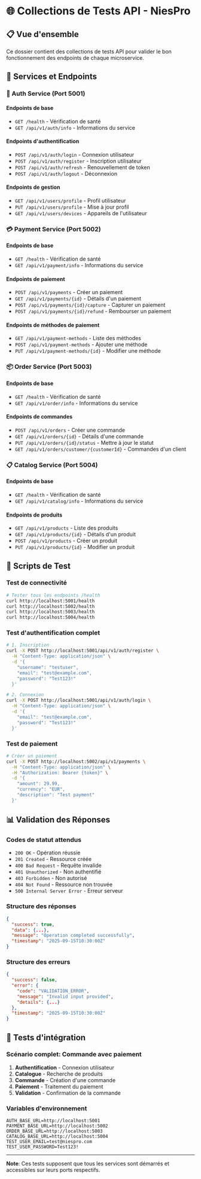 # 🌐 Collections de Tests API - NiesPro

## 📋 Vue d'ensemble

Ce dossier contient des collections de tests API pour valider le bon fonctionnement des endpoints de chaque microservice.

## 🔧 Services et Endpoints

### 🔐 Auth Service (Port 5001)

#### Endpoints de base
- `GET /health` - Vérification de santé
- `GET /api/v1/auth/info` - Informations du service

#### Endpoints d'authentification
- `POST /api/v1/auth/login` - Connexion utilisateur
- `POST /api/v1/auth/register` - Inscription utilisateur
- `POST /api/v1/auth/refresh` - Renouvellement de token
- `POST /api/v1/auth/logout` - Déconnexion

#### Endpoints de gestion
- `GET /api/v1/users/profile` - Profil utilisateur
- `PUT /api/v1/users/profile` - Mise à jour profil
- `GET /api/v1/users/devices` - Appareils de l'utilisateur

### 💳 Payment Service (Port 5002)

#### Endpoints de base
- `GET /health` - Vérification de santé
- `GET /api/v1/payment/info` - Informations du service

#### Endpoints de paiement
- `POST /api/v1/payments` - Créer un paiement
- `GET /api/v1/payments/{id}` - Détails d'un paiement
- `POST /api/v1/payments/{id}/capture` - Capturer un paiement
- `POST /api/v1/payments/{id}/refund` - Rembourser un paiement

#### Endpoints de méthodes de paiement
- `GET /api/v1/payment-methods` - Liste des méthodes
- `POST /api/v1/payment-methods` - Ajouter une méthode
- `PUT /api/v1/payment-methods/{id}` - Modifier une méthode

### 📦 Order Service (Port 5003)

#### Endpoints de base
- `GET /health` - Vérification de santé
- `GET /api/v1/order/info` - Informations du service

#### Endpoints de commandes
- `POST /api/v1/orders` - Créer une commande
- `GET /api/v1/orders/{id}` - Détails d'une commande
- `PUT /api/v1/orders/{id}/status` - Mettre à jour le statut
- `GET /api/v1/orders/customer/{customerId}` - Commandes d'un client

### 📋 Catalog Service (Port 5004)

#### Endpoints de base
- `GET /health` - Vérification de santé
- `GET /api/v1/catalog/info` - Informations du service

#### Endpoints de produits
- `GET /api/v1/products` - Liste des produits
- `GET /api/v1/products/{id}` - Détails d'un produit
- `POST /api/v1/products` - Créer un produit
- `PUT /api/v1/products/{id}` - Modifier un produit

## 🧪 Scripts de Test

### Test de connectivité
```bash
# Tester tous les endpoints /health
curl http://localhost:5001/health
curl http://localhost:5002/health
curl http://localhost:5003/health
curl http://localhost:5004/health
```

### Test d'authentification complet
```bash
# 1. Inscription
curl -X POST http://localhost:5001/api/v1/auth/register \
  -H "Content-Type: application/json" \
  -d '{
    "username": "testuser",
    "email": "test@example.com",
    "password": "Test123!"
  }'

# 2. Connexion
curl -X POST http://localhost:5001/api/v1/auth/login \
  -H "Content-Type: application/json" \
  -d '{
    "email": "test@example.com",
    "password": "Test123!"
  }'
```

### Test de paiement
```bash
# Créer un paiement
curl -X POST http://localhost:5002/api/v1/payments \
  -H "Content-Type: application/json" \
  -H "Authorization: Bearer {token}" \
  -d '{
    "amount": 29.99,
    "currency": "EUR",
    "description": "Test payment"
  }'
```

## 📊 Validation des Réponses

### Codes de statut attendus
- `200 OK` - Opération réussie
- `201 Created` - Ressource créée
- `400 Bad Request` - Requête invalide
- `401 Unauthorized` - Non authentifié
- `403 Forbidden` - Non autorisé
- `404 Not Found` - Ressource non trouvée
- `500 Internal Server Error` - Erreur serveur

### Structure des réponses
```json
{
  "success": true,
  "data": {...},
  "message": "Operation completed successfully",
  "timestamp": "2025-09-15T10:30:00Z"
}
```

### Structure des erreurs
```json
{
  "success": false,
  "error": {
    "code": "VALIDATION_ERROR",
    "message": "Invalid input provided",
    "details": {...}
  },
  "timestamp": "2025-09-15T10:30:00Z"
}
```

## 🔄 Tests d'intégration

### Scénario complet: Commande avec paiement
1. **Authentification** - Connexion utilisateur
2. **Catalogue** - Recherche de produits
3. **Commande** - Création d'une commande
4. **Paiement** - Traitement du paiement
5. **Validation** - Confirmation de la commande

### Variables d'environnement
```
AUTH_BASE_URL=http://localhost:5001
PAYMENT_BASE_URL=http://localhost:5002
ORDER_BASE_URL=http://localhost:5003
CATALOG_BASE_URL=http://localhost:5004
TEST_USER_EMAIL=test@niespro.com
TEST_USER_PASSWORD=Test123!
```

---

**Note**: Ces tests supposent que tous les services sont démarrés et accessibles sur leurs ports respectifs.